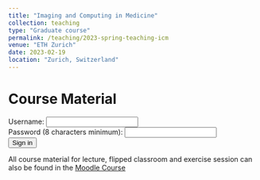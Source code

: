 ```yaml
---
title: "Imaging and Computing in Medicine"
collection: teaching
type: "Graduate course"
permalink: /teaching/2023-spring-teaching-icm
venue: "ETH Zurich"
date: 2023-02-19
location: "Zurich, Switzerland"
---
```



Course Material
======

<div>
  <label for="username">Username:</label>
  <input type="text" id="username" name="username" />
</div>

<div>
  <label for="pass">Password (8 characters minimum):</label>
  <input type="password" id="pass" name="password" minlength="8" required />
</div>

<input type="submit" value="Sign in" />

All course material for lecture, flipped classroom and exercise session can also be found in the [Moodle Course](https://moodle-app2.let.ethz.ch/course/view.php?id=18769)

